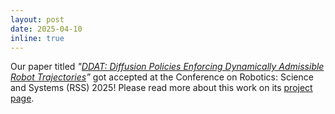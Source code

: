 ```yaml
---
layout: post
date: 2025-04-10
inline: true
---
```


Our paper titled _"<a href="https://arxiv.org/abs/2502.16863">DDAT: Diffusion Policies Enforcing Dynamically Admissible Robot Trajectories</a>”_ got accepted at the Conference on Robotics: Science and Systems (RSS) 2025! Please read more about this work on its <a href="https://iconlab.negarmehr.com/DDAT/">project page</a>.
